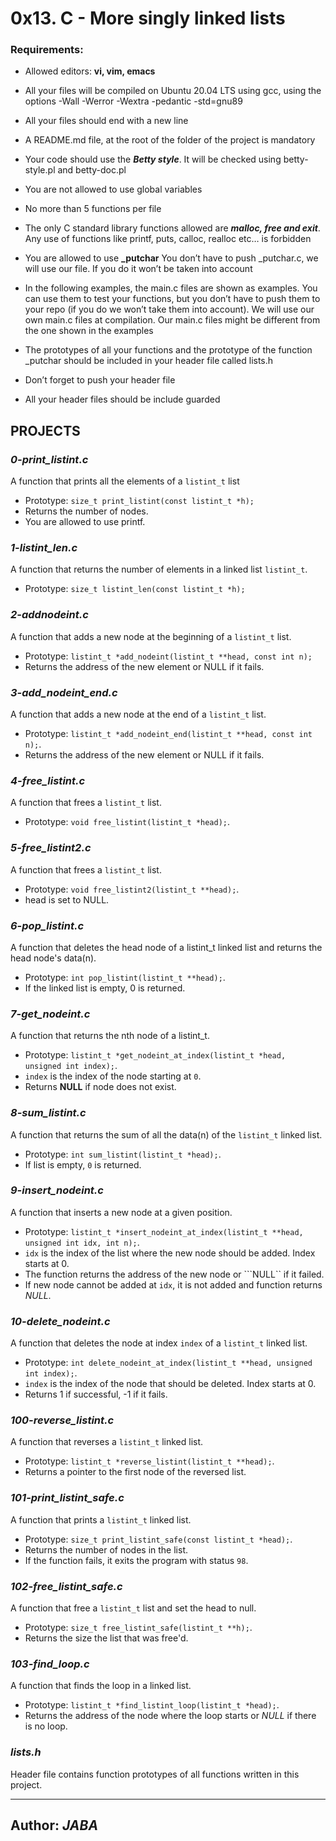 # 0x13. C - More singly linked lists

### **Requirements**:

* Allowed editors: **vi, vim, emacs**

* All your files will be compiled on Ubuntu 20.04 LTS using gcc, using the options -Wall -Werror -Wextra -pedantic -std=gnu89

* All your files should end with a new line

* A README.md file, at the root of the folder of the project is mandatory

* Your code should use the ***Betty style***. It will be checked using betty-style.pl and betty-doc.pl

* You are not allowed to use global variables

* No more than 5 functions per file

* The only C standard library functions allowed are ***malloc, free and exit***. Any use of functions like printf, puts, calloc, realloc etc… is forbidden

* You are allowed to use **_putchar**
You don’t have to push _putchar.c, we will use our file. If you do it won’t be taken into account

* In the following examples, the main.c files are shown as examples. You can use them to test your functions, but you don’t have to push them to your repo (if you do we won’t take them into account). We will use our own main.c files at compilation. Our main.c files might be different from the one shown in the examples

* The prototypes of all your functions and the prototype of the function _putchar should be included in your header file called lists.h

* Don’t forget to push your header file

* All your header files should be include guarded


## **PROJECTS**

### ***0-print_listint.c***

A function that prints all the elements of a ```listint_t``` list
  - Prototype: ```size_t print_listint(const listint_t *h); ```
  - Returns the number of nodes.
  - You are allowed to use printf.

### ***1-listint_len.c***

A function that returns the number of elements in a linked list ```listint_t```.
  - Prototype: ```size_t listint_len(const listint_t *h);```

### ***2-addnodeint.c***

A function that adds a new node at the beginning of a ```listint_t``` list.
  - Prototype: ```listint_t *add_nodeint(listint_t **head, const int n);```
  - Returns the address of the new element or NULL if it fails.

### ***3-add_nodeint_end.c***

A function that adds a new node at the end of a ```listint_t``` list.
  - Prototype: ```listint_t *add_nodeint_end(listint_t **head, const int n);```.
  - Returns the address of the new element or NULL if it fails.

### ***4-free_listint.c***

A function that frees a ```listint_t``` list.
  - Prototype: ```void free_listint(listint_t *head);```.

### ***5-free_listint2.c***

A function that frees a ```listint_t``` list.
  - Prototype: ```void free_listint2(listint_t **head);```.
  - head is set to NULL.

### ***6-pop_listint.c***

A function that deletes the head node of a listint_t linked list and returns the head node's data(n).
  - Prototype: ```int pop_listint(listint_t **head);```.
  - If the linked list is empty, 0 is returned.

### ***7-get_nodeint.c***

A function that returns the nth node of a listint_t.
  - Prototype: ```listint_t *get_nodeint_at_index(listint_t *head, unsigned int index);```.
  - ```index``` is the index of the node starting at ```0```.
  - Returns __NULL__ if node does not exist.

### ***8-sum_listint.c***

A function that returns the sum of all the data(n) of the ```listint_t``` linked list.
  - Prototype: ```int sum_listint(listint_t *head);```.
  - If list is empty, ```0``` is returned.

### ***9-insert_nodeint.c***

A function that inserts a new node at a given position.
  - Prototype: ```listint_t *insert_nodeint_at_index(listint_t **head, unsigned int idx, int n);```.
  - ```idx``` is the index of the list where the new node should be added. Index starts at 0.
  - The function returns the address of the new node or ```NULL`` if it failed.
  - If new node cannot be added at ```idx```, it is not added and function returns _NULL_.

### ***10-delete_nodeint.c***

A function that deletes the node at index ```index``` of a ```listint_t``` linked list.
  - Prototype: ```int delete_nodeint_at_index(listint_t **head, unsigned int index);```.
  - ```index``` is the index of the node that should be deleted. Index starts at 0.
  - Returns 1 if successful, -1 if it fails.

### ***100-reverse_listint.c***

A function that reverses a ```listint_t``` linked list.
  - Prototype: ```listint_t *reverse_listint(listint_t **head);```.
  - Returns a pointer to the first node of the reversed list.

### ***101-print_listint_safe.c***

A function that prints a ```listint_t``` linked list.
  - Prototype: ```size_t print_listint_safe(const listint_t *head);```.
  - Returns the number of nodes in the list.
  - If the function fails, it exits the program with status `98`.

### ***102-free_listint_safe.c***

A function that free a `listint_t` list and set the head to null.
  - Prototype: ```size_t free_listint_safe(listint_t **h);```.
  - Returns the size the list that was free'd.

### ***103-find_loop.c***

A function that finds the loop in a linked list.
  - Prototype: `listint_t *find_listint_loop(listint_t *head);`.
  - Returns the address of the node where the loop starts or _NULL_ if there is no loop.

### ***lists.h***

Header file contains function prototypes of all functions written in this project.





---------------------------------------------------- 
## Author: ***JABA***